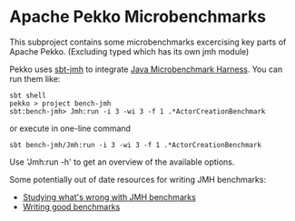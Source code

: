 # Apache Pekko Microbenchmarks

This subproject contains some microbenchmarks excercising key parts of Apache Pekko. (Excluding typed which has its 
own jmh module)


Pekko uses [sbt-jmh](https://github.com/sbt/sbt-jmh) to integrate [Java Microbenchmark Harness](https://github.com/openjdk/jmh). You can run them like:

```shell
sbt shell
pekko > project bench-jmh
sbt:bench-jmh> Jmh:run -i 3 -wi 3 -f 1 .*ActorCreationBenchmark
```

or execute in one-line command

```shell
sbt bench-jmh/Jmh:run -i 3 -wi 3 -f 1 .*ActorCreationBenchmark
```
   

Use 'Jmh:run -h' to get an overview of the available options.

Some potentially out of date resources for writing JMH benchmarks:

* [Studying what's wrong with JMH benchmarks](https://www.researchgate.net/publication/333825812_What's_Wrong_With_My_Benchmark_Results_Studying_Bad_Practices_in_JMH_Benchmarks)
* [Writing good benchmarks](http://tutorials.jenkov.com/java-performance/jmh.html#writing-good-benchmarks)
